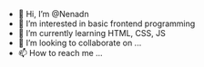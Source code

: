 - 👋 Hi, I’m @Nenadn
- 👀 I’m interested in basic frontend programming
- 🌱 I’m currently learning HTML, CSS, JS
- 💞️ I’m looking to collaborate on ...
- 📫 How to reach me ...

<!---
Nenadn/Nenadn is a ✨ special ✨ repository because its `README.md` (this file) appears on your GitHub profile.
You can click the Preview link to take a look at your changes.
--->
